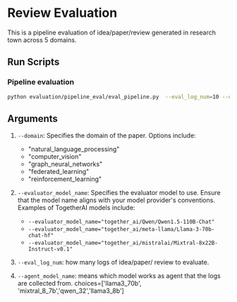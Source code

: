 # Review Evaluation

This is a pipeline evaluation of idea/paper/review generated in research town across 5 domains.

## Run Scripts



### Pipeline evaluation

```bash
python evaluation/pipeline_eval/eval_pipeline.py  --eval_log_num=10 --domain='computer_vision' --agent_model_name="llama3_70b" --evaluator_model_name="together_ai/Qwen/Qwen1.5-110B-Chat"
```

## Arguments

1. `--domain`: Specifies the domain of the paper. Options include:
   - "natural_language_processing"
   - "computer_vision"
   - "graph_neural_networks"
   - "federated_learning"
   - "reinforcement_learning"

2. `--evaluator_model_name`: Specifies the evaluator model to use. Ensure that the model name aligns with your model provider's conventions. Examples of TogetherAI models include:
   - `--evaluator_model_name="together_ai/Qwen/Qwen1.5-110B-Chat"`
   - `--evaluator_model_name="together_ai/meta-llama/Llama-3-70b-chat-hf"`
   - `--evaluator_model_name="together_ai/mistralai/Mixtral-8x22B-Instruct-v0.1"`
3. `--eval_log_num`: how many logs of idea/paper/ review to evaluate. 
4. `--agent_model_name`: means which model works as agent that the logs are collected from.  choices=['llama3_70b', 'mixtral_8_7b','qwen_32','llama3_8b']



